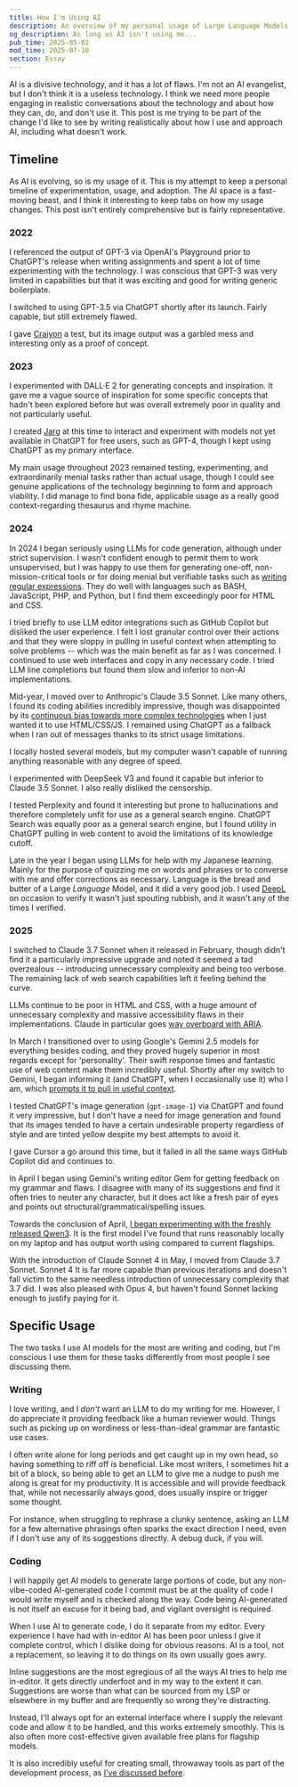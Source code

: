 ```yaml
---
title: How I'm Using AI
description: An overview of my personal usage of Large Language Models (LLMs) and other generative AI from 2022 onwards. Tracking my experiences with AI tools, specific models (ChatGPT, Claude, Gemini, etc), applying them practically, and realistic perspective on their strengths and limitations over time, from coding attempts to language learning assistance.
og_description: As long as AI isn't using me...
pub_time: 2025-05-02
mod_time: 2025-07-10
section: Essay
---
```


AI is a divisive technology, and it has a lot of flaws. I'm not an AI evangelist, but I don't think it is a useless technology. I think we need more people engaging in realistic conversations about the technology and about how they can, do, and don't use it. This post is me trying to be part of the change I'd like to see by writing realistically about how I use and approach AI, including what doesn't work.

## Timeline

As AI is evolving, so is my usage of it. This is my attempt to keep a personal timeline of experimentation, usage, and adoption. The AI space is a fast-moving beast, and I think it interesting to keep tabs on how my usage changes. This post isn't entirely comprehensive but is fairly representative.

### 2022

I referenced the output of GPT-3 via OpenAI's Playground prior to ChatGPT's release when writing assignments and spent a lot of time experimenting with the technology. I was conscious that GPT-3 was very limited in capabilities but that it was exciting and good for writing generic boilerplate.

I switched to using GPT-3.5 via ChatGPT shortly after its launch. Fairly capable, but still extremely flawed.

I gave [Craiyon](https://www.craiyon.com/en) a test, but its image output was a garbled mess and interesting only as a proof of concept.

### 2023

I experimented with DALL·E 2 for generating concepts and inspiration. It gave me a vague source of inspiration for some specific concepts that hadn't been explored before but was overall extremely poor in quality and not particularly useful.

I created [Jarg](https://jarg.vale.rocks) at this time to interact and experiment with models not yet available in ChatGPT for free users, such as GPT-4, though I kept using ChatGPT as my primary interface.

My main usage throughout 2023 remained testing, experimenting, and extraordinarily menial tasks rather than actual usage, though I could see genuine applications of the technology beginning to form and approach viability. I did manage to find bona fide, applicable usage as a really good context-regarding thesaurus and rhyme machine.

### 2024

In 2024 I began seriously using LLMs for code generation, although under strict supervision. I wasn't confident enough to permit them to work unsupervised, but I was happy to use them for generating one-off, non-mission-critical tools or for doing menial but verifiable tasks such as [writing regular expressions](/micros/20250320-1225). They do well with languages such as BASH, JavaScript, PHP, and Python, but I find them exceedingly poor for HTML and CSS.

I tried briefly to use LLM editor integrations such as GitHub Copilot but disliked the user experience. I felt I lost granular control over their actions and that they were sloppy in pulling in useful context when attempting to solve problems -- which was the main benefit as far as I was concerned. I continued to use web interfaces and copy in any necessary code. I tried LLM line completions but found them slow and inferior to non-AI implementations.

Mid-year, I moved over to Anthropic's Claude 3.5 Sonnet. Like many others, I found its coding abilities incredibly impressive, though was disappointed by its [continuous bias towards more complex technologies](/posts/ai-is-stifling-tech-adoption#system-prompt-influence) when I just wanted it to use HTML/CSS/JS. I remained using ChatGPT as a fallback when I ran out of messages thanks to its strict usage limitations.

I locally hosted several models, but my computer wasn't capable of running anything reasonable with any degree of speed.

I experimented with DeepSeek V3 and found it capable but inferior to Claude 3.5 Sonnet. I also really disliked the censorship.

I tested Perplexity and found it interesting but prone to hallucinations and therefore completely unfit for use as a general search engine. ChatGPT Search was equally poor as a general search engine, but I found utility in ChatGPT pulling in web content to avoid the limitations of its knowledge cutoff.

Late in the year I began using LLMs for help with my Japanese learning. Mainly for the purpose of quizzing me on words and phrases or to converse with me and offer corrections as necessary. Language is the bread and butter of a Large _Language_ Model, and it did a very good job. I used [DeepL](https://www.deepl.com/en/translator) on occasion to verify it wasn't just spouting rubbish, and it wasn't any of the times I verified.

### 2025

I switched to Claude 3.7 Sonnet when it released in February, though didn't find it a particularly impressive upgrade and noted it seemed a tad overzealous -- introducing unnecessary complexity and being too verbose. The remaining lack of web search capabilities left it feeling behind the curve.

LLMs continue to be poor in HTML and CSS, with a huge amount of unnecessary complexity and massive accessibility flaws in their implementations. Claude in particular goes [way overboard with ARIA](https://www.w3.org/WAI/ARIA/apg/practices/read-me-first/#noariaisbetterthanbadaria).

In March I transitioned over to using Google's Gemini 2.5 models for everything besides coding, and they proved hugely superior in most regards except for 'personality'. Their swift response times and fantastic use of web content make them incredibly useful. Shortly after my switch to Gemini, I began informing it (and ChatGPT, when I occasionally use it) who I am, which [prompts it to pull in useful context](/micros/20250424-0345).

I tested ChatGPT's image generation (`gpt-image-1`) via ChatGPT and found it very impressive, but I don't have a need for image generation and found that its images tended to have a certain undesirable property regardless of style and are tinted yellow despite my best attempts to avoid it.

I gave Cursor a go around this time, but it failed in all the same ways GitHub Copilot did and continues to.

In April I began using Gemini's writing editor Gem for getting feedback on my grammar and flaws. I disagree with many of its suggestions and find it often tries to neuter any character, but it does act like a fresh pair of eyes and points out structural/grammatical/spelling issues.

Towards the conclusion of April, [I began experimenting with the freshly released Qwen3](/micros/20250429-0321). It is the first model I've found that runs reasonably locally on my laptop and has output worth using compared to current flagships.

With the introduction of Claude Sonnet 4 in May, I moved from Claude 3.7 Sonnet. Sonnet 4 It is far more capable than previous iterations and doesn't fall victim to the same needless introduction of unnecessary complexity that 3.7 did. I was also pleased with Opus 4, but haven't found Sonnet lacking enough to justify paying for it.

## Specific Usage

The two tasks I use AI models for the most are writing and coding, but I'm conscious I use them for these tasks differently from most people I see discussing them.

### Writing

I love writing, and I _don't_ want an LLM to do my writing for me. However, I do appreciate it providing feedback like a human reviewer would. Things such as picking up on wordiness or less-than-ideal grammar are fantastic use cases.

I often write alone for long periods and get caught up in my own head, so having something to riff off is beneficial. Like most writers, I sometimes hit a bit of a block, so being able to get an LLM to give me a nudge to push me along is great for my productivity. It is accessible and will provide feedback that, while not necessarily always good, does usually inspire or trigger some thought.

For instance, when struggling to rephrase a clunky sentence, asking an LLM for a few alternative phrasings often sparks the exact direction I need, even if I don't use any of its suggestions directly. A debug duck, if you will.

### Coding

I will happily get AI models to generate large portions of code, but any non-vibe-coded AI-generated code I commit must be at the quality of code I would write myself and is checked along the way. Code being AI-generated is not itself an excuse for it being bad, and vigilant oversight is required.

When I use AI to generate code, I do it separate from my editor. Every experience I have had with in-editor AI has been poor unless I give it complete control, which I dislike doing for obvious reasons. AI is a tool, not a replacement, so leaving it to do things on its own usually goes awry.

Inline suggestions are the most egregious of all the ways AI tries to help me in-editor. It gets directly underfoot and in my way to the extent it can. Suggestions are worse than what can be sourced from my LSP or elsewhere in my buffer and are frequently so wrong they're distracting.

Instead, I'll always opt for an external interface where I supply the relevant code and allow it to be handled, and this works extremely smoothly. This is also often more cost-effective given available free plans for flagship models.

It is also incredibly useful for creating small, throwaway tools as part of the development process, as [I've discussed before](/posts/build-use-and-improve-tools).
